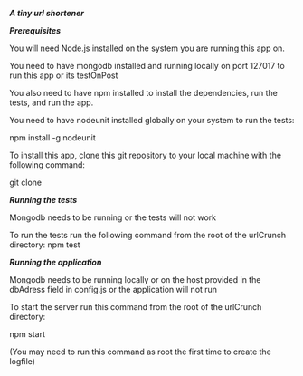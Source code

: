***A tiny url shortener***



***Prerequisites***


You will need Node.js installed on the system you are running this app on.

You need to have mongodb installed and running locally on port 127017 to run this app or its testOnPost

You also need to have npm installed to install the dependencies, run the tests, and run the app.

You need to have nodeunit installed globally on your system to run the tests:

npm install -g nodeunit

To install this app, clone this git repository to your local machine with the following command:

git clone



***Running the tests***

Mongodb needs to be running or the tests will not work

To run the tests run the following command from the root of the urlCrunch directory:
    npm test

***Running the application***

Mongodb needs to be running locally or on the host provided in the dbAdress field in config.js or the application will not run

To start the server run this command from the root of the urlCrunch directory:

npm start

(You may need to run this command as root the first time to create the logfile)
